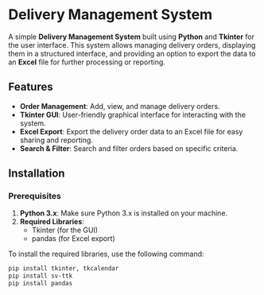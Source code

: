 # Delivery Management System

A simple **Delivery Management System** built using **Python** and **Tkinter** for the user interface. This system allows managing delivery orders, displaying them in a structured interface, and providing an option to export the data to an **Excel** file for further processing or reporting.

## Features

- **Order Management**: Add, view, and manage delivery orders.
- **Tkinter GUI**: User-friendly graphical interface for interacting with the system.
- **Excel Export**: Export the delivery order data to an Excel file for easy sharing and reporting.
- **Search & Filter**: Search and filter orders based on specific criteria.

## Installation

### Prerequisites

1. **Python 3.x**: Make sure Python 3.x is installed on your machine.
2. **Required Libraries**:
   - Tkinter (for the GUI)
   - pandas (for Excel export)

To install the required libraries, use the following command:

```bash
pip install tkinter, tkcalendar
pip install sv-ttk
pip install pandas
